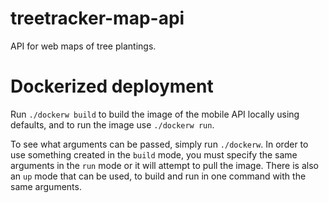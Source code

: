 # treetracker-map-api

API for web maps of tree plantings.

# Dockerized deployment

Run `./dockerw build` to build the image of the mobile API locally using defaults, and to run the image use `./dockerw run`.

To see what arguments can be passed, simply run `./dockerw`. In order to use something created in the `build` mode, you must specify the same arguments in the `run` mode or it will attempt to pull the image. There is also an `up` mode that can be used, to build and run in one command with the same arguments.
